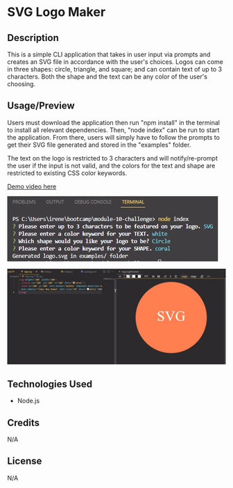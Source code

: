# SVG Logo Maker

## Description

This is a simple CLI application that takes in user input via prompts and creates an SVG file in accordance with the user's choices. Logos can come in three shapes: circle, triangle, and square; and can contain text of up to 3 characters. Both the shape and the text can be any color of the user's choosing.

## Usage/Preview

Users must download the application then run "npm install" in the terminal to install all relevant dependencies. Then, "node index" can be run to start the application. From there, users will simply have to follow the prompts to get their SVG file generated and stored in the "examples" folder.

The text on the logo is restricted to 3 characters and will notify/re-prompt the user if the input is not valid, and the colors for the text and shape are restricted to existing CSS color keywords.

[Demo video here](https://youtu.be/o-6l3eJ6C7A)

![Screenshot of terminal displaying the flow of the application from start to finish](assets/preview.jpg)

![Screenshot of resulting SVG file and preview](assets/preview2.jpg)

## Technologies Used
* Node.js

## Credits

N/A

## License

N/A